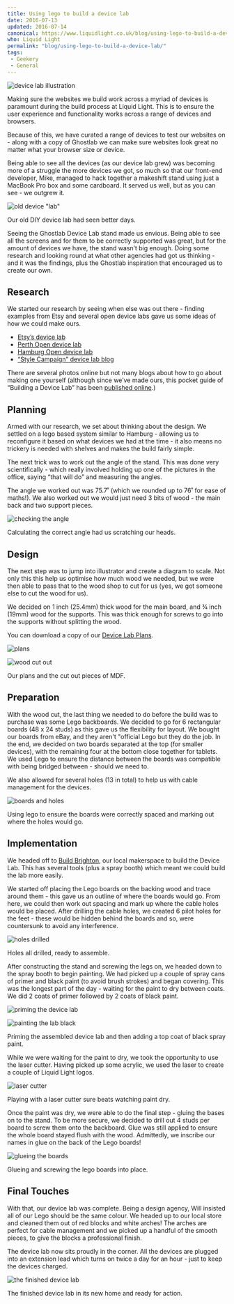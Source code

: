 ```yaml
---
title: Using lego to build a device lab
date: 2016-07-13
updated: 2016-07-14
canonical: https://www.liquidlight.co.uk/blog/using-lego-to-build-a-device-lab/
who: Liquid Light
permalink: "blog/using-lego-to-build-a-device-lab/"
tags:
 - Geekery
 - General
---
```


![device lab illustration](/assets/img/content/using-lego-to-build-a-device-lab/csm_device-lab-illustration_151abebdbd.webp)

Making sure the websites we build work across a myriad of devices is paramount during the build process at Liquid Light. This is to ensure the user experience and functionality works across a range of devices and browsers.

Because of this, we have curated a range of devices to test our websites on - along with a copy of Ghostlab we can make sure websites look great no matter what your browser size or device.

Being able to see all the devices (as our device lab grew) was becoming more of a struggle the more devices we got, so much so that our front-end developer, Mike, managed to hack together a makeshift stand using just a MacBook Pro box and some cardboard. It served us well, but as you can see - we outgrew it.

![old device "lab"](/assets/img/content/using-lego-to-build-a-device-lab/old-device-lab.jpeg)

Our old DIY device lab had seen better days.

Seeing the Ghostlab Device Lab stand made us envious. Being able to see all the screens and for them to be correctly supported was great, but for the amount of devices we have, the stand wasn’t big enough. Doing some research and looking round at what other agencies had got us thinking - and it was the findings, plus the Ghostlab inspiration that encouraged us to create our own.

## Research

We started our research by seeing when else was out there - finding examples from Etsy and several open device labs gave us some ideas of how we could make ours. 

- [Etsy’s device lab](https://codeascraft.com/2013/08/09/mobile-device-lab/)
- [Perth Open device lab](https://perthdevicelab.com/)
- [Hamburg Open device lab](https://twitter.com/odl_hh/status/333193231019958273/photo/1)
- [“Style Campaign” device lab blog](http://stylecampaign.com/blog/2014/04/managing-a-device-lab/)

There are several photos online but not many blogs about how to go about making one yourself (although since we’ve made ours, this pocket guide of “Building a Device Lab” has been [published online](http://buildingadevicelab.com/).)

## Planning

Armed with our research, we set about thinking about the design. We settled on a lego based system similar to Hamburg - allowing us to reconfigure it based on what devices we had at the time - it also means no trickery is needed with shelves and makes the build fairly simple.

The next trick was to work out the angle of the stand. This was done very scientifically - which really involved holding up one of the pictures in the office, saying “that will do” and measuring the angles.

The angle we worked out was 75.7˚ (which we rounded up to 76˚ for ease of maths!). We also worked out we would just need 3 bits of wood - the main back and two support pieces.

![checking the angle](/assets/img/content/using-lego-to-build-a-device-lab/angle-and-diagram.png)

Calculating the correct angle had us scratching our heads.

## Design

The next step was to jump into illustrator and create a diagram to scale. Not only this this help us optimise how much wood we needed, but we were then able to pass that to the wood shop to cut for us (yes, we got someone else to cut the wood for us).

We decided on 1 inch (25.4mm) thick wood for the main board, and ¾ inch (19mm) wood for the supports. This was thick enough for screws to go into the supports without splitting the wood.

You can download a copy of our [Device Lab Plans](https://www.liquidlight.co.uk/fileadmin/uploads/ll/Photos/Img_blog/device-lab-dimensions.pdf).

![plans](/assets/img/content/using-lego-to-build-a-device-lab/design-template.png)

![wood cut out](/assets/img/content/using-lego-to-build-a-device-lab/boards-mock-up.png)

Our plans and the cut out pieces of MDF.

## Preparation

With the wood cut, the last thing we needed to do before the build was to purchase was some Lego backboards. We decided to go for 6 rectangular boards (48 x 24 studs) as this gave us the flexibility for layout. We bought our boards from eBay, and they aren't "official Lego but they do the job. In the end, we decided on two boards separated at the top (for smaller devices), with the remaining four at the bottom close together for tablets. We used Lego to ensure the distance between the boards was compatible with being bridged between - should we need to.

We also allowed for several holes (13 in total) to help us with cable management for the devices.

![boards and holes](/assets/img/content/using-lego-to-build-a-device-lab/boards-and-holes.png)

Using lego to ensure the boards were correctly spaced and marking out where the holes would go.

## Implementation

We headed off to [Build Brighton](http://buildbrighton.com/), our local makerspace to build the Device Lab. This has several tools (plus a spray booth) which meant we could build the lab more easily.

​We started off placing the Lego boards on the backing wood and trace around them - this gave us an outline of where the boards would go. From here, we could then work out spacing and mark up where the cable holes would be placed. After drilling the cable holes, we created 6 pilot holes for the feet - these would be hidden behind the boards and so, were countersunk to avoid any interference.

![holes drilled](/assets/img/content/using-lego-to-build-a-device-lab/holes.png)

Holes all drilled, ready to assemble.

After constructing the stand and screwing the legs on, we headed down to the spray booth to begin painting. We had picked up a couple of spray cans of primer and black paint (to avoid brush strokes) and began covering. This was the longest part of the day - waiting for the paint to dry between coats. We did 2 coats of primer followed by 2 coats of black paint.

![priming the device lab](/assets/img/content/using-lego-to-build-a-device-lab/primer.png)

![painting the lab black](/assets/img/content/using-lego-to-build-a-device-lab/black-paint.png)

Priming the assembled device lab and then adding a top coat of black spray paint.

While we were waiting for the paint to dry, we took the opportunity to use the laser cutter. Having picked up some acrylic, we used the laser to create a couple of Liquid Light logos.

![laser cutter](/assets/img/content/using-lego-to-build-a-device-lab/lasers.png)

Playing with a laser cutter sure beats watching paint dry.

Once the paint was dry, we were able to do the final step - gluing the bases on to the stand. To be more secure, we decided to drill out 4 studs per board to screw them onto the backboard. Glue was still applied to ensure the whole board stayed flush with the wood. Admittedly, we inscribe our names in glue on the back of the Lego boards!

![glueing the boards](/assets/img/content/using-lego-to-build-a-device-lab/GLUE.png)

Glueing and screwing the lego boards into place.

## Final Touches

With that, our device lab was complete. Being a design agency, Will insisted all of our Lego should be the same colour. We headed up to our local store and cleaned them out of red blocks and white arches! The arches are perfect for cable management and we picked up a handful of the smooth pieces, to give the blocks a professional finish.

The device lab now sits proudly in the corner. All the devices are plugged into an extension lead which turns on twice a day for an hour - just to keep the devices charged.

![the finished device lab](/assets/img/content/using-lego-to-build-a-device-lab/fin2.png)

The finished device lab in its new home and ready for action.

